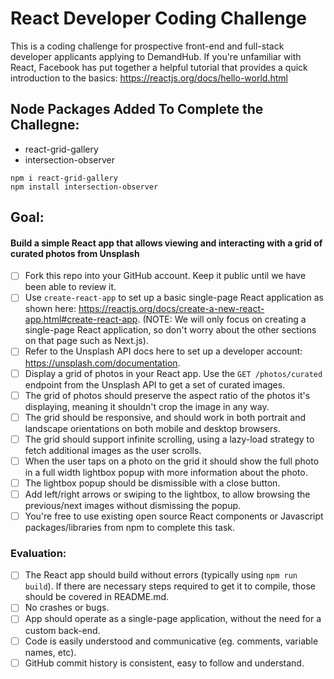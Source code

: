 # React Developer Coding Challenge

This is a coding challenge for prospective front-end and full-stack developer applicants applying to DemandHub. If you're unfamiliar with React, Facebook has put together a helpful tutorial that provides a quick introduction to the basics: https://reactjs.org/docs/hello-world.html

## Node Packages Added To Complete the Challegne:
- react-grid-gallery
- intersection-observer

```
npm i react-grid-gallery
npm install intersection-observer
```
## Goal:

#### Build a simple React app that allows viewing and interacting with a grid of curated photos from Unsplash

- [ ] Fork this repo into your GitHub account. Keep it public until we have been able to review it.
- [ ] Use `create-react-app` to set up a basic single-page React application as shown here: https://reactjs.org/docs/create-a-new-react-app.html#create-react-app. (NOTE: We will only focus on creating a single-page React application, so don't worry about the other sections on that page such as Next.js).
- [ ] Refer to the Unsplash API docs here to set up a developer account: https://unsplash.com/documentation.
- [ ] Display a grid of photos in your React app. Use the `GET /photos/curated` endpoint from the Unsplash API to get a set of curated images.
- [ ] The grid of photos should preserve the aspect ratio of the photos it's displaying, meaning it shouldn't crop the image in any way.
- [ ] The grid should be responsive, and should work in both portrait and landscape orientations on both mobile and desktop browsers.
- [ ] The grid should support infinite scrolling, using a lazy-load strategy to fetch additional images as the user scrolls.
- [ ] When the user taps on a photo on the grid it should show the full photo in a full width lightbox popup with more information about the photo.
- [ ] The lightbox popup should be dismissible with a close button.
- [ ] Add left/right arrows or swiping to the lightbox, to allow browsing the previous/next images without dismissing the popup.
- [ ] You're free to use existing open source React components or Javascript packages/libraries from npm to complete this task.

### Evaluation:
- [ ] The React app should build without errors (typically using `npm run build`). If there are necessary steps required to get it to compile, those should be covered in README.md.
- [ ] No crashes or bugs.
- [ ] App should operate as a single-page application, without the need for a custom back-end.
- [ ] Code is easily understood and communicative (eg. comments, variable names, etc).
- [ ] GitHub commit history is consistent, easy to follow and understand.
